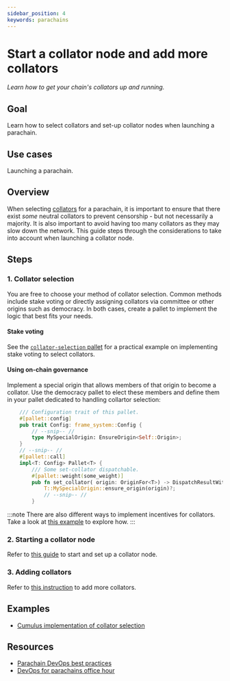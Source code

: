 ```yaml
---
sidebar_position: 4
keywords: parachains
---
```


# Start a collator node and add more collators
_Learn how to get your chain's collators up and running._

## Goal
Learn how to select collators and set-up collator nodes when launching a parachain.

## Use cases
Launching a parachain.

## Overview
When selecting [collators][collators-polkadot-wiki] for a parachain, it is important to
ensure that there exist _some_ neutral collators to prevent censorship - but not necessarily a majority. It is also important 
to avoid having too many collators as they may slow down the network. This guide steps through the considerations to take into
account when launching a collator node.

## Steps

### 1. Collator selection
You are free to choose your method of collator selection. Common methods include stake voting or directly assigning collators via committee or other origins such as democracy. In both cases,
create a pallet to implement the logic that best fits your needs.
#### Stake voting
See the [`collator-selection` pallet][stake-voting-pallet] for a practical example on implementing stake voting to select collators.

#### Using on-chain governance
Implement a special origin that allows members of that origin to 
become a collator. Use the democracy pallet to elect these members and define them in your pallet dedicated to handling collartor selection:

```rust
    /// Configuration trait of this pallet.
	#[pallet::config]
	pub trait Config: frame_system::Config {
        // --snip-- //
        type MySpecialOrigin: EnsureOrigin<Self::Origin>;
    }
    // --snip-- //
    #[pallet::call]
	impl<T: Config> Pallet<T> {
		/// Some set-collator dispatchable.
		#[pallet::weight(some_weight)]
		pub fn set_collator( origin: OriginFor<T>) -> DispatchResultWithPostInfo {
            T::MySpecialOrigin::ensure_origin(origin)?;
            // --snip-- //
        }
```

:::note
There are also different ways to implement incentives for collators. Take a look at [this example](https://github.com/PureStake/moonbeam/blob/master/pallets/parachain-staking/src/lib.rs) to explore how.
:::
### 2. Starting a collator node
Refer to [this guide](https://substrate.dev/cumulus-workshop/#/en/3-parachains/1-launch?id=start-the-collator-node) to start and set up a collator node.

### 3. Adding collators
Refer to [this instruction](https://substrate.dev/cumulus-workshop/#/en/3-parachains/4-more-nodes?id=start-the-second-collator) to add more collators.

## Examples
- [Cumulus implementation of collator selection](https://github.com/paritytech/cumulus/blob/master/pallets/collator-selection/src/lib.rs)
## Resources
- [Parachain DevOps best practices](https://gist.github.com/lovelaced/cddc1c7234b883ee37e71cf4a1d63cac)
- [DevOps for parachains office hour](https://drive.google.com/file/d/1-nQ_SI2XK6vxPQvORWuv68Yj0UDz5FrO/view) 


[collators-polkadot-wiki]: https://wiki.polkadot.network/docs/learn-collator
[stake-voting-pallet]: https://github.com/paritytech/cumulus/blob/master/pallets/collator-selection/src/lib.rs